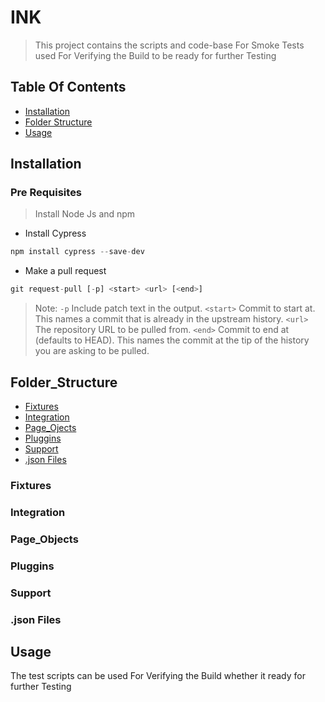 # INK
> This project contains the scripts and code-base For Smoke Tests used For Verifying the Build to be ready for further Testing

## Table Of Contents
- [Installation](#installation)
- [Folder Structure](#folder_structure)
- [Usage](#usage)

## Installation
### Pre Requisites
> Install Node Js and npm
- Install Cypress
```js
npm install cypress --save-dev
```
- Make a pull request
```js
git request-pull [-p] <start> <url> [<end>]
```
>Note: 
>`-p`
>Include patch text in the output.
>`<start>`
>Commit to start at. This names a commit that is already in the upstream history.
>`<url>`
>The repository URL to be pulled from.
>`<end>`
>Commit to end at (defaults to HEAD). This names the commit at the tip of the history you are asking to be pulled.

## Folder_Structure
- [Fixtures](#fixtures)
- [Integration](#integration)
- [Page_Ojects](#page_objects)
- [Pluggins](#pluggins)
- [Support](#support)
- [.json Files](.json_files)

### Fixtures

### Integration

### Page_Objects

### Pluggins

### Support

### .json Files

## Usage
The test scripts can be used For Verifying the Build whether it ready for further Testing

